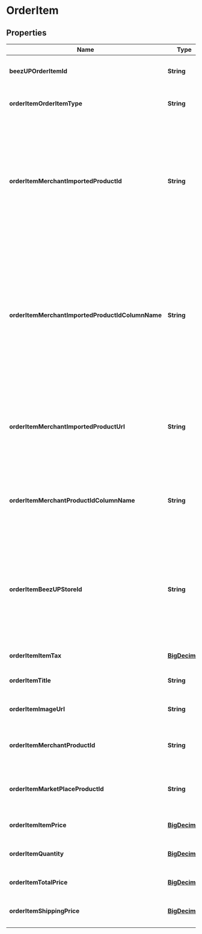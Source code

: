
# OrderItem

## Properties
Name | Type | Description | Notes
------------ | ------------- | ------------- | -------------
**beezUPOrderItemId** | **String** | The BeezUP identifier of the order Item | 
**orderItemOrderItemType** | **String** | The order item type of the order item | 
**orderItemMerchantImportedProductId** | **String** | The product id indicated in the catalog importation in BeezUP system for this order item. This property will help you to match the order to the inventory system. |  [optional]
**orderItemMerchantImportedProductIdColumnName** | **String** | The column name for the product id indicated in the catalog importation in BeezUP system related to this order item. This property will help you to match the order to the inventory system. |  [optional]
**orderItemMerchantImportedProductUrl** | **String** | The product url indicated in the catalog importation in BeezUP system related to this order item |  [optional]
**orderItemMerchantProductIdColumnName** | **String** | The column name indicate in the mapping for the product id related to the order item |  [optional]
**orderItemBeezUPStoreId** | **String** | The store id in the beezup system related to the order item. This property will help you to match the order to the inventory system. |  [optional]
**orderItemItemTax** | [**BigDecimal**](BigDecimal.md) | The tax of the order item |  [optional]
**orderItemTitle** | **String** | The title of the order item |  [optional]
**orderItemImageUrl** | **String** | The URL of the image of the order item |  [optional]
**orderItemMerchantProductId** | **String** | The merchant product id of the order item |  [optional]
**orderItemMarketPlaceProductId** | **String** | The marketplace product identifier of the order item |  [optional]
**orderItemItemPrice** | [**BigDecimal**](BigDecimal.md) | The price of the order item |  [optional]
**orderItemQuantity** | [**BigDecimal**](BigDecimal.md) | The quantity of the order item |  [optional]
**orderItemTotalPrice** | [**BigDecimal**](BigDecimal.md) | The total price of the order item |  [optional]
**orderItemShippingPrice** | [**BigDecimal**](BigDecimal.md) | The shipping price of the order item |  [optional]



